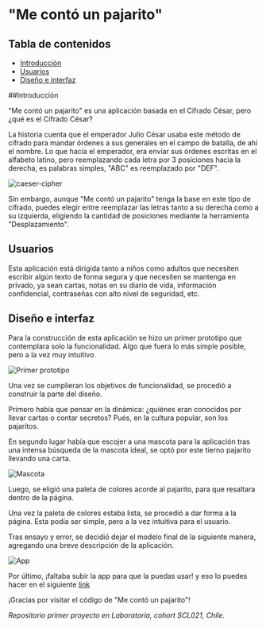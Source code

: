# "Me contó un pajarito"

## Tabla de contenidos
* [Introducción](#Introducción)
* [Usuarios](#Usuarios)
* [Diseño e interfaz](#Diseño-e-interfaz)

##Introducción

"Me contó un pajarito" es una aplicación basada en el Cifrado César, pero ¿qué es el Cifrado César?

La historia cuenta que el emperador Julio César usaba este método de cifrado para mandar órdenes a sus generales en el campo de batalla, de ahí el nombre. Lo que hacía el emperador, era enviar sus órdenes escritas en el alfabeto latino, pero reemplazando cada letra por 3 posiciones hacia la derecha, es palabras simples, "ABC" es reemplazado por "DEF".

![caeser-cipher](https://upload.wikimedia.org/wikipedia/commons/thumb/2/2b/Caesar3.svg/2000px-Caesar3.svg.png)

Sin embargo, aunque "Me contó un pajarito" tenga la base en este tipo de cifrado, puedes elegir entre reemplazar las letras tanto a su derecha como a su izquierda, eligiendo la cantidad de posiciones mediante la herramienta "Desplazamiento".

## Usuarios

Esta aplicación está dirigida tanto a niños como adultos que necesiten escribir algún texto de forma segura y que necesiten se mantenga en privado, ya sean cartas, notas en su diario de vida, información confidencial, contraseñas con alto nivel de seguridad, etc.

## Diseño e interfaz

Para la construcción de esta aplicación se hizo un primer prototipo que contemplara solo la funcionalidad. Algo que fuera lo más simple posible, pero a la vez muy intuitivo. 

![Primer prototipo](https://i.ibb.co/dtnMZfN/pprototipo.png "Primer prototipo")

Una vez se cumplieran los objetivos de funcionalidad, se procedió a construir la parte del diseño. 

Primero había que pensar en la dinámica: ¿quiénes eran conocidos por llevar cartas o contar secretos? Pués, en la cultura popular, son los pajaritos. 

En segundo lugar había que escojer a una mascota para la aplicación tras una intensa búsqueda de la mascota ideal, se optó por este tierno pajarito llevando una carta. 

![Mascota](https://i.ibb.co/yymnxzD/animal-1320792-640.png "Mascota")

Luego, se eligió una paleta de colores acorde al pajarito, para que resaltara dentro de la página. 

Una vez la paleta de colores estaba lista, se procedió a dar forma a la página. Esta podía ser simple, pero a la vez intuitiva para el usuario. 

Tras ensayo y error, se decidió dejar el modelo final de la siguiente manera, agregando una breve descripción de la aplicación.

![App](https://i.ibb.co/zQJVCkD/app.png "App")

Por último, ¡faltaba subir la app para que la puedas usar! y eso lo puedes hacer en el siguiente [link](https://dxambar.github.io/SCL021-cipher/ "link")

¡Gracias por visitar el código de "Me contó un pajarito"!

*Repositorio primer proyecto en Laboratoria, cohort SCL021, Chile.*
